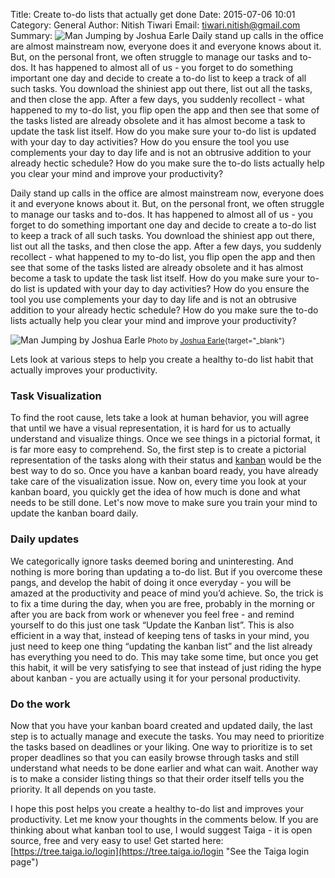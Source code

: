 Title: Create to-do lists that actually get done
Date: 2015-07-06 10:01
Category: General
Author: Nitish Tiwari
Email: tiwari.nitish@gmail.com
Summary: ![Man Jumping by Joshua Earle](/images/2015-07-06_create_to_do_list_with_kanban/man_jumping_by_Joshua_earle.jpeg "Man Jumping by Joshua Earle") Daily stand up calls in the office are almost mainstream now, everyone does it and everyone knows about it. But, on the personal front, we often struggle to manage our tasks and to-dos. It has happened to almost all of us - you forget to do something important one day and decide to create a to-do list to keep a track of all such tasks. You download the shiniest app out there, list out all the tasks, and then close the app. After a few days, you suddenly recollect - what happened to my to-do list, you flip open the app and then see that some of the tasks listed are already obsolete and it has almost become a task to update the task list itself. How do you make sure your to-do list is updated with your day to day activities? How do you ensure the tool you use complements your day to day life and is not an obtrusive addition to your already hectic schedule? How do you make sure the to-do lists actually help you clear your mind and improve your productivity?

Daily stand up calls in the office are almost mainstream now, everyone does it and everyone knows about it. But, on the personal front, we often struggle to manage our tasks and to-dos. It has happened to almost all of us - you forget to do something important one day and decide to create a to-do list to keep a track of all such tasks. You download the shiniest app out there, list out all the tasks, and then close the app. After a few days, you suddenly recollect - what happened to my to-do list, you flip open the app and then see that some of the tasks listed are already obsolete and it has almost become a task to update the task list itself. How do you make sure your to-do list is updated with your day to day activities? How do you ensure the tool you use complements your day to day life and is not an obtrusive addition to your already hectic schedule? How do you make sure the to-do lists actually help you clear your mind and improve your productivity?

![Man Jumping by Joshua Earle](/images/2015-07-06_create_to_do_list_with_kanban/man_jumping_by_Joshua_earle.jpeg "Man Jumping by Joshua Earle")
<small> Photo by [Joshua Earle](https://unsplash.com/joshuaearle "Joshua Earle's profile at unsplash.com"){target="_blank"}</small>

Lets look at various steps to help you create a healthy to-do list habit that actually improves your productivity.

### Task Visualization

To find the root cause, lets take a look at human behavior, you will agree that until we have a visual representation, it is hard for us to actually understand and visualize things. Once we see things in a pictorial format, it is far more easy to comprehend. So, the first step is to create a pictorial representation of the tasks along with their status and [kanban](https://blog.taiga.io/what-is-kanban.html "See the post 'What is Kanban'") would be the best way to do so. Once you have a kanban board ready, you have already take care of the visualization issue. Now on, every time you look at your kanban board, you quickly get the idea of how much is done and what needs to be still done. Let's now move to make sure you train your mind to update the kanban board daily.

### Daily updates

We categorically ignore tasks deemed boring and uninteresting. And nothing is more boring than updating a to-do list. But if you overcome these pangs, and develop the habit of doing it once everyday - you will be amazed at the productivity and peace of mind you’d achieve. So, the trick is to fix a time during the day, when you are free, probably in the morning or after you are back from work or whenever you feel free - and remind yourself to do this just one task “Update the Kanban list”. This is also efficient in a way that, instead of keeping tens of tasks in your mind, you just need to keep one thing “updating the kanban list” and the list already has everything you need to do. This may take some time, but once you get this habit, it will be very satisfying to see that instead of just riding the hype about kanban - you are actually using it for your personal productivity.

### Do the work

Now that you have your kanban board created and updated daily, the last step is to actually manage and execute the tasks. You may need to prioritize the tasks based on deadlines or your liking. One way to prioritize is to set proper deadlines so that you can easily browse through tasks and still understand what needs to be done earlier and what can wait. Another way is to make a consider listing things so that their order itself tells you the priority. It all depends on you taste.

I hope this post helps you create a healthy to-do list and improves your productivity. Let me know your thoughts in the comments below. If you are thinking about what kanban tool to use, I would suggest Taiga - it is open source, free and very easy to use! Get started here: [https://tree.taiga.io/login](https://tree.taiga.io/login "See the Taiga login page")
